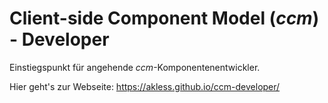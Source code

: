 # Client-side Component Model (_ccm_) - Developer
Einstiegspunkt für angehende _ccm_-Komponentenentwickler.

Hier geht's zur Webseite: https://akless.github.io/ccm-developer/
